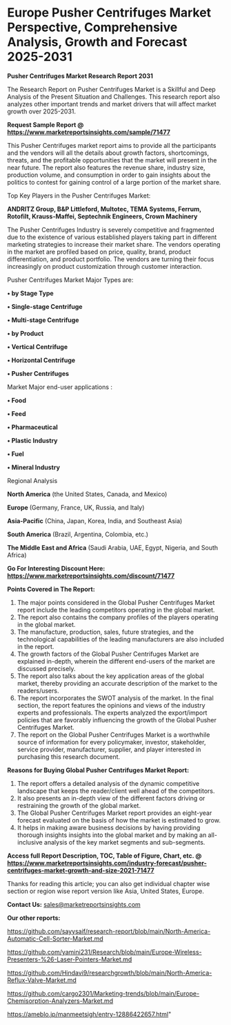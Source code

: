 # Europe Pusher Centrifuges Market Perspective, Comprehensive Analysis, Growth and Forecast 2025-2031

<strong>Pusher Centrifuges Market Research Report 2031</strong>

The Research Report on Pusher Centrifuges Market is a Skillful and Deep Analysis of the Present Situation and Challenges. This research report also analyzes other important trends and market drivers that will affect market growth over 2025-2031.

<strong>Request Sample Report @ <a href=https://www.marketreportsinsights.com/sample/71477>https://www.marketreportsinsights.com/sample/71477</a></strong>

This Pusher Centrifuges market report aims to provide all the participants and the vendors will all the details about growth factors, shortcomings, threats, and the profitable opportunities that the market will present in the near future. The report also features the revenue share, industry size, production volume, and consumption in order to gain insights about the politics to contest for gaining control of a large portion of the market share.

Top Key Players in the Pusher Centrifuges Market:

<strong>ANDRITZ Group, B&P Littleford, Multotec, TEMA Systems, Ferrum, Rotofilt, Krauss-Maffei, Septechnik Engineers, Crown Machinery</strong>

The Pusher Centrifuges Industry is severely competitive and fragmented due to the existence of various established players taking part in different marketing strategies to increase their market share. The vendors operating in the market are profiled based on price, quality, brand, product differentiation, and product portfolio. The vendors are turning their focus increasingly on product customization through customer interaction.

Pusher Centrifuges Market Major Types are:

<strong>• by Stage Type

• Single-stage Centrifuge

• Multi-stage Centrifuge

• by Product

• Vertical Centrifuge

• Horizontal Centrifuge

• Pusher Centrifuges</strong>

Market Major end-user applications :

<strong>• Food

• Feed

• Pharmaceutical

• Plastic Industry

• Fuel

• Mineral Industry</strong>

Regional Analysis

</u><strong><b>North America</b></strong> (the United States, Canada, and Mexico)

<strong><b>Europe </b></strong>(Germany, France, UK, Russia, and Italy)

<strong><b>Asia-Pacific</b></strong> (China, Japan, Korea, India, and Southeast Asia)

<strong><b>South America</b></strong> (Brazil, Argentina, Colombia, etc.)

<strong><b>The Middle East and Africa</b></strong> (Saudi Arabia, UAE, Egypt, Nigeria, and South Africa)

<strong>Go For Interesting Discount Here: <a href=https://www.marketreportsinsights.com/discount/71477>https://www.marketreportsinsights.com/discount/71477</a></strong>

<strong>Points Covered in The Report:</strong>
<ol>
  <li>The major points considered in the Global Pusher Centrifuges Market report include the leading competitors operating in the global market.</li>
  <li>The report also contains the company profiles of the players operating in the global market.</li>
  <li>The manufacture, production, sales, future strategies, and the technological capabilities of the leading manufacturers are also included in the report.</li>
  <li>The growth factors of the Global Pusher Centrifuges Market are explained in-depth, wherein the different end-users of the market are discussed precisely.</li>
  <li>The report also talks about the key application areas of the global market, thereby providing an accurate description of the market to the readers/users.</li>
  <li>The report incorporates the SWOT analysis of the market. In the final section, the report features the opinions and views of the industry experts and professionals. The experts analyzed the export/import policies that are favorably influencing the growth of the Global Pusher Centrifuges Market.</li>
  <li>The report on the Global Pusher Centrifuges Market is a worthwhile source of information for every policymaker, investor, stakeholder, service provider, manufacturer, supplier, and player interested in purchasing this research document.</li>
</ol>
<strong>Reasons for Buying Global Pusher Centrifuges Market Report:</strong>

<ol>
  <li>The report offers a detailed analysis of the dynamic competitive landscape that keeps the reader/client well ahead of the competitors.</li>
  <li>It also presents an in-depth view of the different factors driving or restraining the growth of the global market.</li>
  <li>The Global Pusher Centrifuges Market report provides an eight-year forecast evaluated on the basis of how the market is estimated to grow.</li>
  <li>It helps in making aware business decisions by having providing thorough insights insights into the global market and by making an all-inclusive analysis of the key market segments and sub-segments.</li>
</ol>
<strong>Access full Report Description, TOC, Table of Figure, Chart, etc. @ <a href=https://www.marketreportsinsights.com/industry-forecast/pusher-centrifuges-market-growth-and-size-2021-71477>https://www.marketreportsinsights.com/industry-forecast/pusher-centrifuges-market-growth-and-size-2021-71477</a></strong>


Thanks for reading this article; you can also get individual chapter wise section or region wise report version like Asia, United States, Europe.

<strong>Contact Us:</strong>
sales@marketreportsinsights.com

<strong>Our other reports:</strong>

<a href=https://github.com/sayysaif/research-report/blob/main/North-America-Automatic-Cell-Sorter-Market.md>https://github.com/sayysaif/research-report/blob/main/North-America-Automatic-Cell-Sorter-Market.md</a>

<a href=https://github.com/yamini231/Research/blob/main/Europe-Wireless-Presenters-%26-Laser-Pointers-Market.md>https://github.com/yamini231/Research/blob/main/Europe-Wireless-Presenters-%26-Laser-Pointers-Market.md</a>

<a href=https://github.com/Hindavi9/researchgrowth/blob/main/North-America-Reflux-Valve-Market.md>https://github.com/Hindavi9/researchgrowth/blob/main/North-America-Reflux-Valve-Market.md</a>

<a href=https://github.com/cargo2301/Marketing-trends/blob/main/Europe-Chemisorption-Analyzers-Market.md>https://github.com/cargo2301/Marketing-trends/blob/main/Europe-Chemisorption-Analyzers-Market.md</a>

<a href=https://ameblo.jp/manmeetsigh/entry-12886422657.html>https://ameblo.jp/manmeetsigh/entry-12886422657.html</a>"
